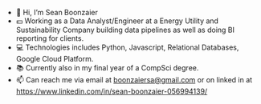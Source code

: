 - :man: Hi, I’m Sean Boonzaier
- :dollar: Working as a Data Analyst/Engineer at a Energy Utility and Sustainability Company building data pipelines as well as doing BI reporting for clients.
- :computer: Technologies includes Python, Javascript, Relational Databases, Google Cloud Platform.
- :books: Currently also in my final year of a CompSci degree.
- 📫 Can reach me via email at boonzaiersa@gmail.com or on linked in at https://www.linkedin.com/in/sean-boonzaier-056994139/

<!---
SKYWVRD/SKYWVRD is a ✨ special ✨ repository because its `README.md` (this file) appears on your GitHub profile.
You can click the Preview link to take a look at your changes.
--->
